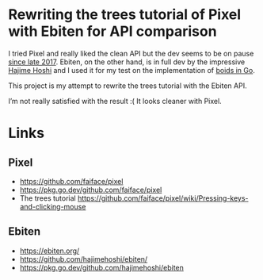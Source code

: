 # Rewriting the trees tutorial of Pixel with Ebiten for API comparison

I tried Pixel and really liked the clean API but the dev seems to be on pause [since late 2017](https://github.com/faiface/pixel/graphs/contributors).
Ebiten, on the other hand, is in full dev by the impressive [Hajime Hoshi](https://github.com/hajimehoshi)
and I used it for my test on the implementation of [boids in Go](https://github.com/rangzen/go-ebiten-boids).

This project is my attempt to rewrite the trees tutorial with the Ebiten API.

I’m not really satisfied with the result :( It looks cleaner with Pixel.

# Links

## Pixel

* https://github.com/faiface/pixel
* https://pkg.go.dev/github.com/faiface/pixel
* The trees tutorial https://github.com/faiface/pixel/wiki/Pressing-keys-and-clicking-mouse

## Ebiten

* https://ebiten.org/
* https://github.com/hajimehoshi/ebiten/
* https://pkg.go.dev/github.com/hajimehoshi/ebiten